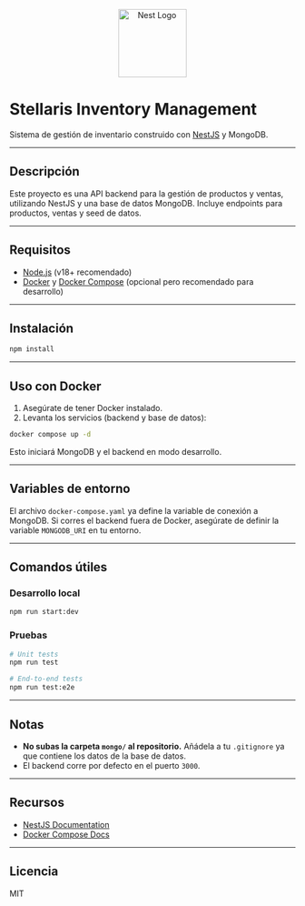 <p align="center">
  <a href="http://nestjs.com/" target="blank"><img src="https://nestjs.com/img/logo-small.svg" width="120" alt="Nest Logo" /></a>
</p>

# Stellaris Inventory Management

Sistema de gestión de inventario construido con [NestJS](https://nestjs.com/) y MongoDB.

---

## Descripción

Este proyecto es una API backend para la gestión de productos y ventas, utilizando NestJS y una base de datos MongoDB. Incluye endpoints para productos, ventas y seed de datos.

---

## Requisitos

- [Node.js](https://nodejs.org/) (v18+ recomendado)
- [Docker](https://www.docker.com/) y [Docker Compose](https://docs.docker.com/compose/) (opcional pero recomendado para desarrollo)

---

## Instalación

```bash
npm install
```

---

## Uso con Docker

1. Asegúrate de tener Docker instalado.
2. Levanta los servicios (backend y base de datos):

```bash
docker compose up -d
```

Esto iniciará MongoDB y el backend en modo desarrollo.

---

## Variables de entorno

El archivo `docker-compose.yaml` ya define la variable de conexión a MongoDB. Si corres el backend fuera de Docker, asegúrate de definir la variable `MONGODB_URI` en tu entorno.

---

## Comandos útiles

### Desarrollo local

```bash
npm run start:dev
```

### Pruebas

```bash
# Unit tests
npm run test

# End-to-end tests
npm run test:e2e
```

---

## Notas

- **No subas la carpeta `mongo/` al repositorio.** Añádela a tu `.gitignore` ya que contiene los datos de la base de datos.
- El backend corre por defecto en el puerto `3000`.

---

## Recursos

- [NestJS Documentation](https://docs.nestjs.com)
- [Docker Compose Docs](https://docs.docker.com/compose/)

---

## Licencia

MIT
